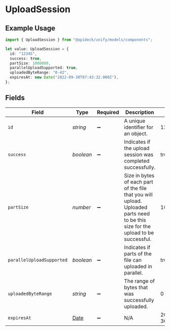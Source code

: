 # UploadSession

## Example Usage

```typescript
import { UploadSession } from "@apideck/unify/models/components";

let value: UploadSession = {
  id: "12345",
  success: true,
  partSize: 1000000,
  parallelUploadSupported: true,
  uploadedByteRange: "0-42",
  expiresAt: new Date("2022-09-30T07:43:32.000Z"),
};
```

## Fields

| Field                                                                                                                             | Type                                                                                                                              | Required                                                                                                                          | Description                                                                                                                       | Example                                                                                                                           |
| --------------------------------------------------------------------------------------------------------------------------------- | --------------------------------------------------------------------------------------------------------------------------------- | --------------------------------------------------------------------------------------------------------------------------------- | --------------------------------------------------------------------------------------------------------------------------------- | --------------------------------------------------------------------------------------------------------------------------------- |
| `id`                                                                                                                              | *string*                                                                                                                          | :heavy_minus_sign:                                                                                                                | A unique identifier for an object.                                                                                                | 12345                                                                                                                             |
| `success`                                                                                                                         | *boolean*                                                                                                                         | :heavy_minus_sign:                                                                                                                | Indicates if the upload session was completed successfully.                                                                       | true                                                                                                                              |
| `partSize`                                                                                                                        | *number*                                                                                                                          | :heavy_minus_sign:                                                                                                                | Size in bytes of each part of the file that you will upload. Uploaded parts need to be this size for the upload to be successful. | 1000000                                                                                                                           |
| `parallelUploadSupported`                                                                                                         | *boolean*                                                                                                                         | :heavy_minus_sign:                                                                                                                | Indicates if parts of the file can uploaded in parallel.                                                                          | true                                                                                                                              |
| `uploadedByteRange`                                                                                                               | *string*                                                                                                                          | :heavy_minus_sign:                                                                                                                | The range of bytes that was successfully uploaded.                                                                                | 0-42                                                                                                                              |
| `expiresAt`                                                                                                                       | [Date](https://developer.mozilla.org/en-US/docs/Web/JavaScript/Reference/Global_Objects/Date)                                     | :heavy_minus_sign:                                                                                                                | N/A                                                                                                                               | 2022-09-30T07:43:32.000Z                                                                                                          |